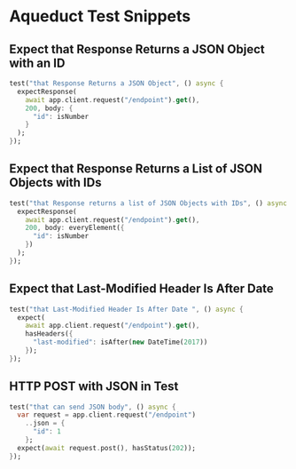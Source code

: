 # Aqueduct Test Snippets

## Expect that Response Returns a JSON Object with an ID

```dart
test("that Response Returns a JSON Object", () async {
  expectResponse(
    await app.client.request("/endpoint").get(),
    200, body: {
      "id": isNumber
    }
  );
});
```

## Expect that Response Returns a List of JSON Objects with IDs

```dart
test("that Response returns a list of JSON Objects with IDs", () async {
  expectResponse(
    await app.client.request("/endpoint").get(),
    200, body: everyElement({
      "id": isNumber
    })
  );
});
```

## Expect that Last-Modified Header Is After Date

```dart
test("that Last-Modified Header Is After Date ", () async {
  expect(
    await app.client.request("/endpoint").get(),
    hasHeaders({
      "last-modified": isAfter(new DateTime(2017))
    });
});
```

## HTTP POST with JSON in Test 

```dart
test("that can send JSON body", () async {
  var request = app.client.request("/endpoint")
    ..json = {
      "id": 1
    };
  expect(await request.post(), hasStatus(202));
});
```
